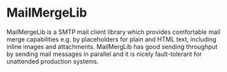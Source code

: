 # MailMergeLib
MailMergeLib is a SMTP mail client library which provides comfortable mail merge capabilities e.g. by placeholders for plain and HTML text, including inline images and attachments. MailMergLib has good sending throughput by sending mail messages in parallel and it is nicely fault-tolerant for unattended production systems.



